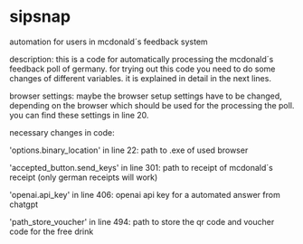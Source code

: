 # sipsnap
automation for users in mcdonald´s feedback system

description:
this is a code for automatically processing the mcdonald´s feedback poll of germany. for trying out this code you need to do some changes of different variables. it is explained in detail in the next lines.

browser settings:
maybe the browser setup settings have to be changed, depending on the browser which should be used for the processing the poll.
you can find these settings in line 20.

necessary changes in code:

'options.binary_location' in line 22: 
path to .exe of used browser

'accepted_button.send_keys' in line 301: 
path to receipt of mcdonald´s receipt (only german receipts will work)

'openai.api_key' in line 406:
openai api key for a automated answer from chatgpt

'path_store_voucher' in line 494:
path to store the qr code and voucher code for the free drink
